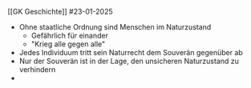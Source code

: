 [[GK Geschichte]]
#23-01-2025 

- Ohne staatliche Ordnung sind Menschen im Naturzustand
	- Gefährlich für einander
	- "Krieg alle gegen alle"
- Jedes Individuum tritt sein Naturrecht dem Souverän gegenüber ab
- Nur der Souverän ist in der Lage, den unsicheren Naturzustand zu verhindern
- 